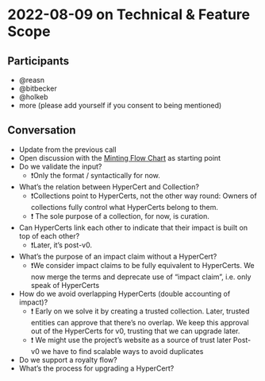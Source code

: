 # 2022-08-09 on Technical & Feature Scope

## Participants
* @reasn
* @bitbecker
* @holkeb
* more (please add yourself if you consent to being mentioned)

## Conversation
* Update from the previous call
* Open discussion with the [Minting Flow Chart](https://hackmd.io/e3WhpdP8R1eOWgPDspfXVQ?both=#Minting) as starting point
* Do we validate the input?
  * ❗️Only the format / syntactically for now.
* What’s the relation between HyperCert and Collection?
  * ❗️Collections point to HyperCerts, not the other way round: Owners of collections fully control what HyperCerts belong to them.
  * ❗️ The sole purpose of a collection, for now, is curation.
* Can HyperCerts link each other to indicate that their impact is built on top of each other?
  * ❗️Later, it’s post-v0.
* What’s the purpose of an impact claim without a HyperCert?
  * ❗️We consider impact claims to be fully equivalent to HyperCerts. We now merge the terms and deprecate use of “impact claim”, i.e. only speak of HyperCerts
* How do we avoid overlapping HyperCerts (double accounting of impact)?
  * ❗️ Early on we solve it by creating a trusted collection. Later, trusted entities can approve that there’s no overlap. We keep this approval out of the HyperCerts for v0, trusting that we can upgrade later.
  * ❗️ We might use the project’s website as a source of trust later
Post-v0 we have to find scalable ways to avoid duplicates
* Do we support a royalty flow?
* What’s the process for upgrading a HyperCert?
